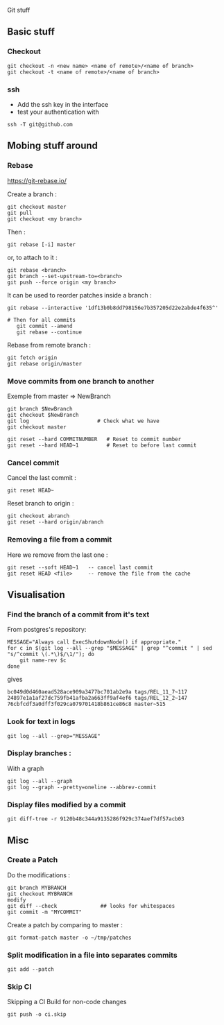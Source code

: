  Git stuff
## Basic stuff
### Checkout

```
git checkout -n <new name> <name of remote>/<name of branch>
git checkout -t <name of remote>/<name of branch>
```
### ssh

* Add the ssh key in the interface
* test your authentication with

```
ssh -T git@github.com
```


## Mobing stuff around 
### Rebase

https://git-rebase.io/

Create a branch :

```
git checkout master
git pull 
git checkout <my branch>
```

Then :

```
git rebase [-i] master
```

or, to attach to it :

```
git rebase <branch>
git branch --set-upstream-to=<branch>
git push --force origin <my branch>
```


It can be used to reorder patches inside a branch :

```
git rebase --interactive '1df13b0b8dd798156e7b357205d22e2abde4f635^'

# Then for all commits
   git commit --amend
   git rebase --continue
```

Rebase from remote branch :

```
git fetch origin
git rebase origin/master
```

### Move commits from one branch to another

Exemple from master => NewBranch

```
git branch $NewBranch
git checkout $NewBranch
git log                      # Check what we have
git checkout master

git reset --hard COMMITNUMBER	# Reset to commit number
git reset --hard HEAD~1         # Reset to before last commit
```

### Cancel commit

Cancel the last commit :

```
git reset HEAD~
```

Reset branch to origin :

```
git checkout abranch
git reset --hard origin/abranch
```

### Removing a file from a commit

Here we remove from the last one :

```
git reset --soft HEAD~1   -- cancel last commit
git reset HEAD <file>     -- remove the file from the cache
```

## Visualisation
### Find the branch of a commit from it's text 

From postgres's repository:

```
MESSAGE="Always call ExecShutdownNode() if appropriate."
for c in $(git log --all --grep "$MESSAGE" | grep "^commit " | sed "s/^commit \(.*\)$/\1/"); do
    git name-rev $c
done
```

gives 
```
bc049d0d460aead528ace909a3477bc701ab2e9a tags/REL_11_7~117
24897e1a1af27dc759fb41afba2a663ff9af4ef6 tags/REL_12_2~147
76cbfcdf3a0dff3f029ca079701418b861ce86c8 master~515
```

### Look for text in logs

```
git log --all --grep="MESSAGE"
```

### Display branches :

With a graph

```
git log --all --graph
git log --graph --pretty=oneline --abbrev-commit
```

### Display files modified by a commit

```
git diff-tree -r 9120b48c344a9135286f929c374aef7df57acb03
```

## Misc
### Create a Patch

Do the modifications :

```
git branch MYBRANCH
git checkout MYBRANCH
modify
git diff --check              ## looks for whitespaces
git commit -m "MYCOMMIT"
```

Create a patch by comparing to master :

```
git format-patch master -o ~/tmp/patches
```

### Split modification in a file into separates commits

```
git add --patch
```

### Skip CI

Skipping a CI Build for non-code changes
```
git push -o ci.skip
```

